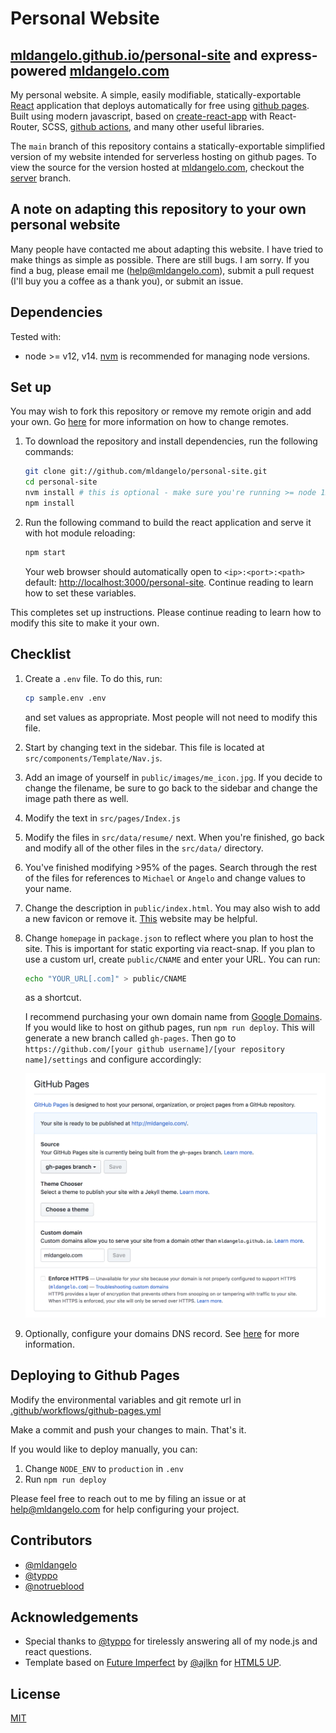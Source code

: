 # Personal Website

## [mldangelo.github.io/personal-site](https://mldangelo.github.io/personal-site/) and express-powered [mldangelo.com](http://mldangelo.com)

My personal website. A simple, easily modifiable, statically-exportable [React](https://reactjs.org/) application that deploys automatically for free using [github pages](https://pages.github.com/). Built using modern javascript, based on [create-react-app](https://github.com/facebook/create-react-app) with React-Router, SCSS, [github actions](https://github.com/features/actions), and many other useful libraries.

The `main` branch of this repository contains a statically-exportable simplified version of my website intended for serverless hosting on github pages. To view the source for the version hosted at [mldangelo.com](https://mldangelo.com), checkout the [server](https://github.com/mldangelo/personal-site/tree/server) branch.

## A note on adapting this repository to your own personal website

Many people have contacted me about adapting this website. I have tried to make things as simple as possible. There are still bugs. I am sorry. If you find a bug, please email me (help@mldangelo.com), submit a pull request (I'll buy you a coffee as a thank you), or submit an issue.

## Dependencies

Tested with:

* node >= v12, v14. [nvm](https://github.com/nvm-sh/nvm#installing-and-updating) is recommended for managing node versions.

## Set up

You may wish to fork this repository or remove my remote origin and add your own. Go [here](https://help.github.com/articles/changing-a-remote-s-url/) for more information on how to change remotes.

1. To download the repository and install dependencies, run the following commands:

    ```bash
    git clone git://github.com/mldangelo/personal-site.git
    cd personal-site
    nvm install # this is optional - make sure you're running >= node 12 with `node --version`
    npm install
    ```

2. Run the following command to build the react application and serve it with hot module reloading:

    ```bash
    npm start
    ```

    Your web browser should automatically open to `<ip>:<port>:<path>` default: [http://localhost:3000/personal-site](http://localhost:3000/personal-site). Continue reading to learn how to set these variables.

This completes set up instructions. Please continue reading to learn how to modify this site to make it your own.

## Checklist

1. Create a `.env` file. To do this, run:

    ```bash
    cp sample.env .env
    ```

    and set values as appropriate. Most people will not need to modify this file.

2. Start by changing text in the sidebar. This file is located at `src/components/Template/Nav.js`.
3. Add an image of yourself in `public/images/me_icon.jpg`. If you decide to change the filename, be sure to go back to the sidebar and change the image path there as well.
4. Modify the text in `src/pages/Index.js`
5. Modify the files in `src/data/resume/` next. When you're finished, go back and modify all of the other files in the `src/data/` directory.
6. You've finished modifying >95% of the pages. Search through the rest of the files for references to `Michael` or `Angelo` and change values to your name.
7. Change the description in `public/index.html`. You may also wish to add a new favicon or remove it. [This](https://realfavicongenerator.net/) website may be helpful.
8. Change `homepage` in `package.json` to reflect where you plan to host the site. This is important for static exporting via react-snap. If you plan to use a custom url, create `public/CNAME` and enter your URL. You can run:

    ```bash
    echo "YOUR_URL[.com]" > public/CNAME
    ```

    as a shortcut.

    I recommend purchasing your own domain name from [Google Domains](https://domains.google). If you would like to host on github pages, run `npm run deploy`. This will generate a new branch called `gh-pages`. Then go to `https://github.com/[your github username]/[your repository name]/settings` and configure accordingly:

    <center><img src="docs/gh-pages.png"></center>

9. Optionally, configure your domains DNS record. See [here]( https://help.github.com/articles/using-a-custom-domain-with-github-pages/) for more information.

## Deploying to Github Pages

Modify the environmental variables and git remote url in [.github/workflows/github-pages.yml](.github/workflows/github-pages.yml)

Make a commit and push your changes to main. That's it.

If you would like to deploy manually, you can:

1. Change `NODE_ENV` to `production` in `.env`
2. Run `npm run deploy`

Please feel free to reach out to me by filing an issue or at [help@mldangelo.com](mailto:help@mldangelo.com) for help configuring your project.

## Contributors

* [@mldangelo](https://github.com/mldangelo)
* [@typpo](https://github.com/typpo)
* [@notrueblood](https://github.com/notrueblood)

## Acknowledgements

* Special thanks to [@typpo](https://github.com/typpo) for tirelessly answering all of my node.js and react questions.
* Template based on [Future Imperfect](https://html5up.net/future-imperfect) by [@ajlkn](https://github.com/ajlkn) for [HTML5 UP](html5up.net).

## License

[MIT](https://github.com/mldangelo/personal-site/blob/main/LICENSE)
